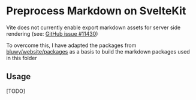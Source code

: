 # Preprocess Markdown on SvelteKit

Vite does not currently enable export markdown assets for server side rendering (see: [GitHub issue #11430](https://github.com/vitejs/vite/pull/11430))

To overcome this, I have adapted the packages from [bluwy/website/packages](https://github.com/bluwy/website/tree/master/packagess) as a basis to build the markdown packages used in this folder

## Usage

[TODO]
